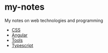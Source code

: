 # my-notes
My notes on web technologies and programming

- [CSS](./CSS/README.md)
- [Angular](./Angular/README.md)
- [Tools](./Tools/README.md)
- [Typescript](./Typescript/README.md)
